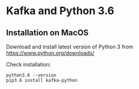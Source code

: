 
# Kafka and Python 3.6

## Installation on MacOS

Download and install latest version of Python 3 from https://www.python.org/downloads/

Check installation:
```shell
python3.6 --version
pip3.6 install kafka-python
```
